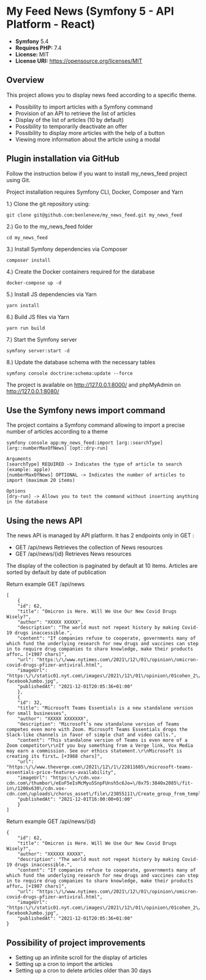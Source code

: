 #  My Feed News (Symfony 5 - API Platform - React)

- **Symfony** 5.4
- **Requires PHP:** 7.4
- **License:** MIT
- **License URI:** https://opensource.org/licenses/MIT

## Overview

This project allows you to display news feed according to a specific theme.

- Possibility to import articles with a Symfony command
- Provision of an API to retrieve the list of articles
- Display of the list of articles (10 by default)
- Possibility to temporarily deactivate an offer
- Possibility to display more articles with the help of a button
- Viewing more information about the article using a modal

## Plugin installation via GitHub

Follow the instruction below if you want to install my_news_feed project using Git.

Project installation requires Symfony CLI, Docker, Composer and Yarn 

1.) Clone the git repository using:

    git clone git@github.com:benleneve/my_news_feed.git my_news_feed

2.) Go to the my_news_feed folder

    cd my_news_feed

3.) Install Symfony dependencies via Composer

    composer install

4.) Create the Docker containers required for the database

    docker-compose up -d

5.) Install JS dependencies via Yarn

    yarn install

6.) Build JS files via Yarn

    yarn run build

7.) Start the Symfony server

    symfony server:start -d

8.) Update the database schema with the necessary tables

    symfony console doctrine:schema:update --force

The project is available on http://127.0.0.1:8000/ and phpMyAdmin on http://127.0.0.1:8080/

## Use the Symfony news import command

The project contains a Symfony command allowing to import a precise number of articles according to a theme

    symfony console app:my_news_feed:import [arg::searchType] [arg::numberMaxOfNews] [opt::dry-run]

    Arguments
    [searchType] REQUIRED -> Indicates the type of article to search (example: apple)
    [numberMaxOfNews] OPTIONAL -> Indicates the number of articles to import (maximum 20 items)

    Options
    [dry-run] -> Allows you to test the command without inserting anything in the database

## Using the news API

The news API is managed by API platform. It has 2 endpoints only in GET :

- GET /api/news Retrieves the collection of News resources
- GET /api/news/{id} Retrieves News resources

The display of the collection is paginated by default at 10 items.
Articles are sorted by default by date of publication

Return example GET /api/news

    [
        {
        "id": 62,
        "title": "Omicron is Here. Will We Use Our New Covid Drugs Wisely?",
        "author": "XXXXX XXXXX",
        "description": "The world must not repeat history by making Covid-19 drugs inaccessible.",
        "content": "If companies refuse to cooperate, governments many of which fund the underlying research for new drugs and vaccines can step in to require drug companies to share knowledge, make their products affor… [+1907 chars]",
        "url": "https:\/\/www.nytimes.com\/2021\/12\/01\/opinion\/omicron-covid-drugs-pfizer-antiviral.html",
        "imageUrl": "https:\/\/static01.nyt.com\/images\/2021\/12\/01\/opinion\/01cohen_2\/01cohen_2-facebookJumbo.jpg",
        "publishedAt": "2021-12-01T20:05:36+01:00"
        },
        {
        "id": 32,
        "title": "Microsoft Teams Essentials is a new standalone version for small businesses",
        "author": "XXXXX XXXXXXX",
        "description": "Microsoft’s new standalone version of Teams competes even more with Zoom. Microsoft Teams Essentials drops the Slack-like channels in favor of simple chat and video calls.",
        "content": "This standalone version of Teams is even more of a Zoom competitor\r\nIf you buy something from a Verge link, Vox Media may earn a commission. See our ethics statement.\r\nMicrosoft is creating its first… [+3988 chars]",
        "url": "https:\/\/www.theverge.com\/2021\/12\/1\/22811605\/microsoft-teams-essentials-price-features-availability",
        "imageUrl": "https:\/\/cdn.vox-cdn.com\/thumbor\/eEoF5eIsMcMyu5SnpFUnsh5c6Jo=\/0x75:3840x2085\/fit-in\/1200x630\/cdn.vox-cdn.com\/uploads\/chorus_asset\/file\/23055111\/Create_group_from_templates__2_.png",
        "publishedAt": "2021-12-01T16:00:00+01:00"
        }
    ]

Return example GET /api/news/{id}

    {
        "id": 62,
        "title": "Omicron is Here. Will We Use Our New Covid Drugs Wisely?",
        "author": "XXXXXX XXXXX",
        "description": "The world must not repeat history by making Covid-19 drugs inaccessible.",
        "content": "If companies refuse to cooperate, governments many of which fund the underlying research for new drugs and vaccines can step in to require drug companies to share knowledge, make their products affor… [+1907 chars]",
        "url": "https:\/\/www.nytimes.com\/2021\/12\/01\/opinion\/omicron-covid-drugs-pfizer-antiviral.html",
        "imageUrl": "https:\/\/static01.nyt.com\/images\/2021\/12\/01\/opinion\/01cohen_2\/01cohen_2-facebookJumbo.jpg",
        "publishedAt": "2021-12-01T20:05:36+01:00"
    }


## Possibility of project improvements

- Setting up an infinite scroll for the display of articles
- Setting up a cron to import the articles 
- Setting up a cron to delete articles older than 30 days